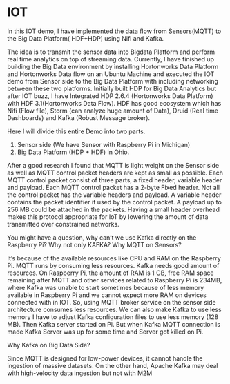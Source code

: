 # IOT
In this IOT demo, I have implemented the data flow from Sensors(MQTT)  to the Big Data Platform( HDF+HDP) using Nifi and Kafka.

The idea is to transmit the sensor data into Bigdata Platform and perform real time analytics on top of streaming data. Currently, I have finished up building the Big Data environment by installing Hortonworks Data Platform and Hortonworks Data flow on an Ubuntu Machine and executed the IOT demo from Sensor side to the Big Data Platform with including networking between these two platforms. Initially built HDP for Big Data Analytics but after IOT buzz, I have Integrated HDP 2.6.4 (Hortonworks Data Platform) with HDF 3.1(Hortonworks Data Flow). HDF has good ecosystem which has Nifi (Flow file), Storm (can analyze huge amount of Data), Druid (Real time Dashboards) and Kafka (Robust Message broker).

Here I will divide this entire Demo into two parts.
1.	Sensor side (We have Sensor with Raspberry Pi in Michigan)
2.	Big Data Platform (HDP + HDF) in Ohio.



After a good research I found that MQTT is light weight on the Sensor side as well as MQTT control packet headers are kept as small as possible. Each MQTT control packet consist of three parts, a fixed header, variable header and payload. Each MQTT control packet has a 2-byte Fixed header. Not all the control packet has the variable headers and payload. A variable header contains the packet identifier if used by the control packet. A payload up to 256 MB could be attached in the packets. Having a small header overhead makes this protocol appropriate for IoT by lowering the amount of data transmitted over constrained networks.


You might have a question, why can’t we use Kafka directly on the Raspberry Pi?
Why not only KAFKA? Why MQTT on Sensors?

It’s because of the available resources like CPU and RAM on the Raspberry Pi.
MQTT runs by consuming less resources.
Kafka needs good amount of resources. 
On Raspberry Pi, the amount of RAM is 1 GB, free RAM space remaining after MQTT and other services related to Raspberry Pi is 234MB, where Kafka was unable to start sometimes because of less memory available in Raspberry Pi and we cannot expect more RAM on devices connected with in IOT. So, using MQTT broker service on the sensor side architecture consumes less resources.
We can also make Kafka to use less memory
I have to adjust Kafka configuration files to use less memory (128 MB). Then Kafka server started on Pi.
But when Kafka MQTT connection is made Kafka Server was up for some time and Server got killed on Pi.


Why Kafka on Big Data Side?

Since MQTT is designed for low-power devices, it cannot handle the ingestion of massive datasets. On the other hand, Apache Kafka may deal with high-velocity data ingestion but not with M2M 
